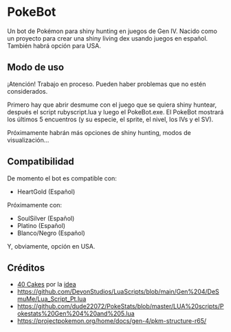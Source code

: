 # PokeBot
Un bot de Pokémon para shiny hunting en juegos de Gen IV. Nacido como un proyecto para crear una shiny living dex usando juegos en español.
También habrá opción para USA.

## Modo de uso

¡Atención! Trabajo en proceso. Pueden haber problemas que no estén considerados.

Primero hay que abrir desmume con el juego que se quiera shiny huntear, después el script rubyscript.lua y luego el PokeBot.exe.
El PokeBot mostrará los últimos 5 encuentros (y su especie, el sprite, el nivel, los IVs y el SV).

Próximamente habrán más opciones de shiny hunting, modos de visualización...

## Compatibilidad

De momento el bot es compatible con:
- HeartGold (Español)

Próximamente con:
- SoulSilver (Español)
- Platino (Español)
- Blanco/Negro (Español)

Y, obviamente, opción en USA.

## Créditos

- [40 Cakes](https://github.com/40Cakes) por la [idea](https://github.com/40Cakes/pokebot-gen3)
- https://github.com/DevonStudios/LuaScripts/blob/main/Gen%204/DeSmuMe/Lua_Script_Pt.lua
- https://github.com/dude22072/PokeStats/blob/master/LUA%20scripts/Pokestats%20Gen%204%20and%205.lua
- https://projectpokemon.org/home/docs/gen-4/pkm-structure-r65/
